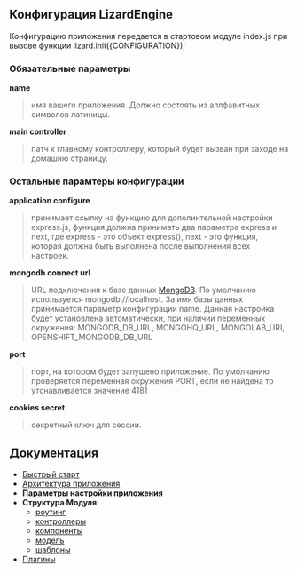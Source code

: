 ## Конфигурация LizardEngine

Конфигурацию приложения передается в стартовом модуле index.js при вызове функции lizard.init({CONFIGURATION});

### Обязательные параметры

**name**
> имя вашего приложения. Должно состоять из аллфавитных символов латиницы.

**main controller**
> патч к главному контроллеру, который будет вызван при заходе на домашню страницу.

### Остальные парамтеры конфигурации

**application configure**
> принимает ссылку на функцию для дополинтельной настройки express.js, функция должна принимать два параметра express и next, где express - это объект express(), next - это функция, которая должна быть выполнена после выполнения всех настроек.

**mongodb connect url**
> URL подключения к базе данных [MongoDB](http://docs.mongodb.org/manual/reference/connection-string/). По умолчанию используется mongodb://localhost. За имя базы данных принимается параметр конфигурации name. Данная настройка будет установлена автоматически, при наличии переменных окружения: MONGODB_DB_URL, MONGOHQ_URL, MONGOLAB_URI, OPENSHIFT_MONGODB_DB_URL

**port**
> порт, на котором будет запущено приложение. По умолчанию проверяется переменная окружения PORT, если не найдена то утснавливается значение 4181

**cookies secret**
> секретный ключ для сессии.

## Документация

* [Быстрый старт](https://github.com/PoluosmakAndrew/lizard-engine/blob/master/docs/getstarted.md)
* [Архитектура приложения](https://github.com/PoluosmakAndrew/lizard-engine/blob/master/docs/architecture.md)
* **Параметры настройки приложения**
* **Структура Модуля:**
    * [роутинг](https://github.com/PoluosmakAndrew/lizard-engine/blob/master/docs/module_routing.md)
    * [контроллеры](https://github.com/PoluosmakAndrew/lizard-engine/blob/master/docs/module_controller.md)
    * [компоненты](https://github.com/PoluosmakAndrew/lizard-engine/blob/master/docs/module_component.md)
    * [модель](https://github.com/PoluosmakAndrew/lizard-engine/blob/master/docs/module_model.md)
    * [шаблоны](https://github.com/PoluosmakAndrew/lizard-engine/blob/master/docs/module_template.md)
* [Плагины](https://github.com/PoluosmakAndrew/lizard-engine/blob/master/docs/plugins.md)